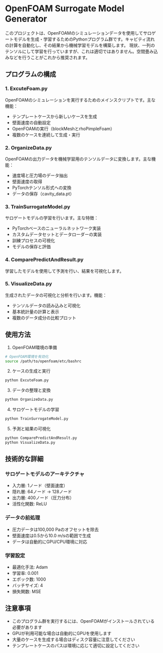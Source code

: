# OpenFOAM Surrogate Model Generator

このプロジェクトは、OpenFOAMのシミュレーションデータを使用してサロゲートモデルを生成・学習するためのPythonプログラム群です。キャビティ流れの計算を自動化し、その結果から機械学習モデルを構築します。
現状、一列のテンソルにして学習を行っていますが、これは適切ではありません。空間畳み込みなどを行うことがこれから推奨されます。

## プログラムの構成

### 1. ExcuteFoam.py
OpenFOAMのシミュレーションを実行するためのメインスクリプトです。主な機能：
- テンプレートケースから新しいケースを生成
- 壁面速度の自動設定
- OpenFOAMの実行（blockMeshとrhoPimpleFoam）
- 複数のケースを連続して生成・実行

### 2. OrganizeData.py
OpenFOAMの出力データを機械学習用のテンソルデータに変換します。主な機能：
- 速度場と圧力場のデータ抽出
- 壁面速度の取得
- PyTorchテンソル形式への変換
- データの保存（cavity_data.pt）

### 3. TrainSurrogateModel.py
サロゲートモデルの学習を行います。主な特徴：
- PyTorchベースのニューラルネットワーク実装
- カスタムデータセットとデータローダーの実装
- 訓練プロセスの可視化
- モデルの保存と評価

### 4. ComparePredictAndResult.py
学習したモデルを使用して予測を行い、結果を可視化します。

### 5. VisualizeData.py
生成されたデータの可視化と分析を行います。機能：
- テンソルデータの読み込みと可視化
- 基本統計量の計算と表示
- 複数のデータ成分の比較プロット

## 使用方法

1. OpenFOAM環境の準備
```bash
# OpenFOAM環境を有効化
source /path/to/openfoam/etc/bashrc
```

2. ケースの生成と実行
```python
python ExcuteFoam.py
```

3. データの整理と変換
```python
python OrganizeData.py
```

4. サロゲートモデルの学習
```python
python TrainSurrogateModel.py
```

5. 予測と結果の可視化
```python
python ComparePredictAndResult.py
python VisualizeData.py
```

## 技術的な詳細

### サロゲートモデルのアーキテクチャ
- 入力層: 1ノード（壁面速度）
- 隠れ層: 64ノード → 128ノード
- 出力層: 400ノード（圧力分布）
- 活性化関数: ReLU

### データの前処理
- 圧力データは100,000 Paのオフセットを除去
- 壁面速度は0.5から10.0 m/sの範囲で生成
- データは自動的にGPU/CPU環境に対応

### 学習設定
- 最適化手法: Adam
- 学習率: 0.001
- エポック数: 1000
- バッチサイズ: 4
- 損失関数: MSE

## 注意事項

- このプログラム群を実行するには、OpenFOAMがインストールされている必要があります
- GPUが利用可能な場合は自動的にGPUを使用します
- 大量のケースを生成する場合はディスク容量に注意してください
- テンプレートケースのパスは環境に応じて適切に設定してください
